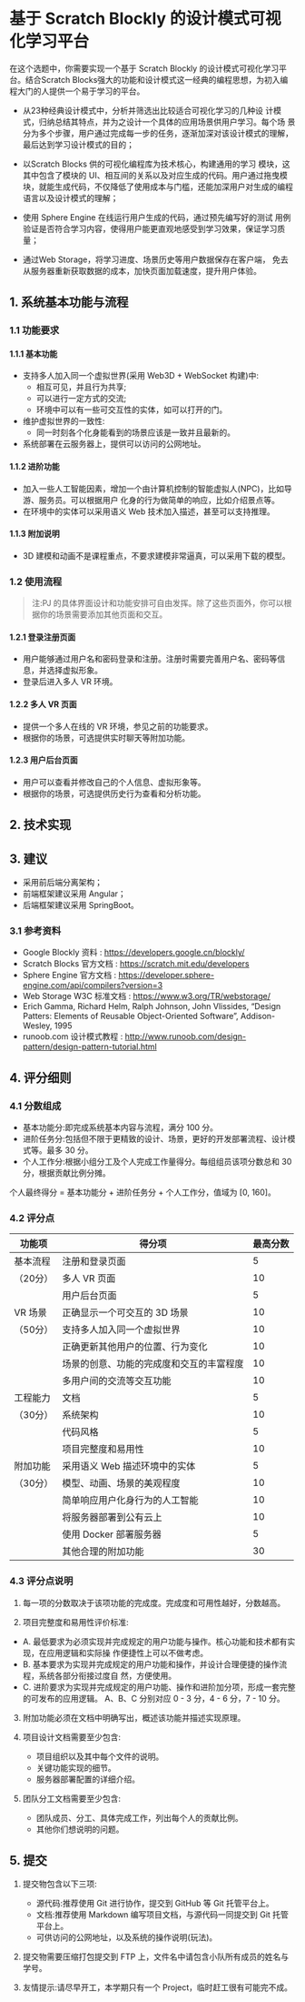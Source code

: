 # 基于 Scratch Blockly 的设计模式可视化学习平台

在这个选题中，你需要实现一个基于 Scratch Blockly 的设计模式可视化学习平台。结合Scratch Blocks强大的功能和设计模式这一经典的编程思想，为初入编程大门的人提供一个易于学习的平台。

- 从23种经典设计模式中，分析并筛选出比较适合可视化学习的几种设 计模式，归纳总结其特点，并为之设计一个具体的应用场景供用户学习。每个场 景分为多个步骤，用户通过完成每一步的任务，逐渐加深对该设计模式的理解，最后达到学习设计模式的目的；

- 以Scratch Blocks 供的可视化编程库为技术核心，构建通用的学习 模块，这其中包含了模块的 UI、相互间的关系以及对应生成的代码。用户通过拖曳模块，就能生成代码，不仅降低了使用成本与门槛，还能加深用户对生成的编程语言以及设计模式的理解；

- 使用 Sphere Engine 在线运行用户生成的代码，通过预先编写好的测试 用例验证是否符合学习内容，使得用户能更直观地感受到学习效果，保证学习质量；

- 通过Web Storage，将学习进度、场景历史等用户数据保存在客户端， 免去从服务器重新获取数据的成本，加快页面加载速度，提升用户体验。


## 1. 系统基本功能与流程

### 1.1 功能要求

#### 1.1.1 基本功能

- 支持多人加入同一个虚拟世界(采用 Web3D + WebSocket 构建)中:
    - 相互可见，并且行为共享;
    - 可以进行一定方式的交流;
    - 环境中可以有一些可交互性的实体，如可以打开的门。
- 维护虚拟世界的一致性:
    - 同一时刻各个化身能看到的场景应该是一致并且最新的。
- 系统部署在云服务器上，提供可以访问的公网地址。

#### 1.1.2 进阶功能

- 加入一些人工智能因素，增加一个由计算机控制的智能虚拟人(NPC)，比如导游、服务员。可以根据用户 化身的行为做简单的响应，比如介绍景点等。
- 在环境中的实体可以采用语义 Web 技术加入描述，甚至可以支持推理。

#### 1.1.3 附加说明

- 3D 建模和动画不是课程重点，不要求建模非常逼真，可以采用下载的模型。

### 1.2 使用流程

> 注:PJ 的具体界面设计和功能安排可自由发挥。除了这些页面外，你可以根据你的场景需要添加其他页面和交互。

#### 1.2.1 登录注册页面

- 用户能够通过用户名和密码登录和注册。注册时需要完善用户名、密码等信息，并选择虚拟形象。
- 登录后进入多人 VR 环境。

#### 1.2.2 多人 VR 页面

- 提供一个多人在线的 VR 环境，参见之前的功能要求。 
- 根据你的场景，可选提供实时聊天等附加功能。

#### 1.2.3 用户后台页面
  
- 用户可以查看并修改自己的个人信息、虚拟形象等。
- 根据你的场景，可选提供历史行为查看和分析功能。

## 2. 技术实现

## 3. 建议

- 采用前后端分离架构；
- 前端框架建议采用 Angular；
- 后端框架建议采用 SpringBoot。



### 3.1 参考资料

- Google Blockly 资料 : https://developers.google.cn/blockly/
- Scratch Blocks 官方文档 : https://scratch.mit.edu/developers
- Sphere Engine 官方文档 : https://developer.sphere-engine.com/api/compilers?version=3
- Web Storage W3C 标准文档 : https://www.w3.org/TR/webstorage/
- Erich Gamma, Richard Helm, Ralph Johnson, John Vlissides, “Design Patters: Elements of Reusable Object-Oriented Software”, Addison-Wesley, 1995
- runoob.com 设计模式教程 : http://www.runoob.com/design-pattern/design-pattern-tutorial.html




## 4. 评分细则 

### 4.1 分数组成

- 基本功能分:即完成系统基本内容与流程，满分 100 分。 
- 进阶任务分:包括但不限于更精致的设计、场景，更好的开发部署流程、设计模式等。最多 30 分。 
- 个人工作分:根据小组分工及个人完成工作量得分。每组组员该项分数总和 30 分，根据贡献比例分摊。

个人最终得分 = 基本功能分 + 进阶任务分 + 个人工作分，值域为 [0, 160]。 

### 4.2 评分点


|功能项 | 得分项 | 最高分数|
| ------ | ------ | ------ |
| 基本流程 |注册和登录页面| 5|
|（20分）| 多人 VR 页面 |10|
||用户后台页面 |5|
|VR 场景 |正确显示一个可交互的 3D 场景 |10|
|（50分） |支持多人加入同一个虚拟世界| 10|
||正确更新其他用户的位置、行为变化| 10|
||场景的创意、功能的完成度和交互的丰富程度 |10|
||多用户间的交流等交互功能 |10|
|工程能力| 文档 |5|
|（30分）| 系统架构 |10|
||代码风格| 5|
||项目完整度和易用性 |10|
|附加功能 |采用语义 Web 描述环境中的实体| 5|
|（30分）| 模型、动画、场景的美观程度 |10|
||简单响应用户化身行为的人工智能| 10|
||将服务器部署到公有云上 |10|
||使用 Docker 部署服务器 |5|
||其他合理的附加功能 |30|


### 4.3 评分点说明

1. 每一项的分数取决于该项功能的完成度。完成度和可用性越好，分数越高。 

2. 项目完整度和易用性评价标准:

- A. 最低要求为必须实现并完成规定的用户功能与操作。核心功能和技术都有实现，在应用逻辑和实际操 作便捷性上可以不做考虑。
- B. 基本要求为实现并完成规定的用户功能和操作，并设计合理便捷的操作流程，系统各部分衔接过度自 然，方便使用。
- C. 进阶要求为实现并完成规定的用户功能、操作和进阶加分项，形成一套完整的可发布的应用逻辑。 A、B、C 分别对应 0 - 3 分，4 - 6 分，7 - 10 分。

3. 附加功能必须在文档中明确写出，概述该功能并描述实现原理。 

4. 项目设计文档需要至少包含:
    - 项目组织以及其中每个文件的说明。
    - 关键功能实现的细节。
    - 服务器部署配置的详细介绍。

5. 团队分工文档需要至少包含: 
    - 团队成员、分工、具体完成工作，列出每个人的贡献比例。
    - 其他你们想说明的问题。 
    
## 5. 提交

1. 提交物包含以下三项:
    - 源代码:推荐使用 Git 进行协作，提交到 GitHub 等 Git 托管平台上。 
    - 文档:推荐使用 Markdown 编写项目文档，与源代码一同提交到 Git 托管平台上。 
    - 可供访问的公网地址，以及系统的操作说明(玩法)。

2. 提交物需要压缩打包提交到 FTP 上，文件名中请包含小队所有成员的姓名与学号。 

3. 友情提示:请尽早开工，本学期只有一个 Project，临时赶工很有可能完不成。